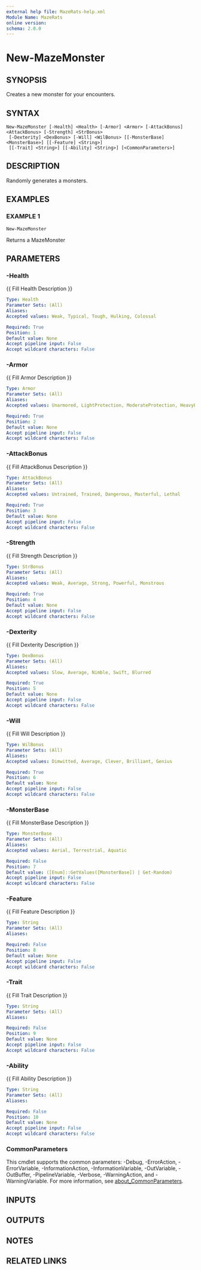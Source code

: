 ```yaml
---
external help file: MazeRats-help.xml
Module Name: MazeRats
online version:
schema: 2.0.0
---
```


# New-MazeMonster

## SYNOPSIS
Creates a new monster for your encounters.

## SYNTAX

```
New-MazeMonster [-Health] <Health> [-Armor] <Armor> [-AttackBonus] <AttackBonus> [-Strength] <StrBonus>
 [-Dexterity] <DexBonus> [-Will] <WilBonus> [[-MonsterBase] <MonsterBase>] [[-Feature] <String>]
 [[-Trait] <String>] [[-Ability] <String>] [<CommonParameters>]
```

## DESCRIPTION
Randomly generates a monsters.

## EXAMPLES

### EXAMPLE 1
```
New-MazeMonster
```

Returns a MazeMonster

## PARAMETERS

### -Health
{{ Fill Health Description }}

```yaml
Type: Health
Parameter Sets: (All)
Aliases:
Accepted values: Weak, Typical, Tough, Hulking, Colossal

Required: True
Position: 1
Default value: None
Accept pipeline input: False
Accept wildcard characters: False
```

### -Armor
{{ Fill Armor Description }}

```yaml
Type: Armor
Parameter Sets: (All)
Aliases:
Accepted values: Unarmored, LightProtection, ModerateProtection, HeavyProtection, NighImpervious

Required: True
Position: 2
Default value: None
Accept pipeline input: False
Accept wildcard characters: False
```

### -AttackBonus
{{ Fill AttackBonus Description }}

```yaml
Type: AttackBonus
Parameter Sets: (All)
Aliases:
Accepted values: Untrained, Trained, Dangerous, Masterful, Lethal

Required: True
Position: 3
Default value: None
Accept pipeline input: False
Accept wildcard characters: False
```

### -Strength
{{ Fill Strength Description }}

```yaml
Type: StrBonus
Parameter Sets: (All)
Aliases:
Accepted values: Weak, Average, Strong, Powerful, Monstrous

Required: True
Position: 4
Default value: None
Accept pipeline input: False
Accept wildcard characters: False
```

### -Dexterity
{{ Fill Dexterity Description }}

```yaml
Type: DexBonus
Parameter Sets: (All)
Aliases:
Accepted values: Slow, Average, Nimble, Swift, Blurred

Required: True
Position: 5
Default value: None
Accept pipeline input: False
Accept wildcard characters: False
```

### -Will
{{ Fill Will Description }}

```yaml
Type: WilBonus
Parameter Sets: (All)
Aliases:
Accepted values: Dimwitted, Average, Clever, Brilliant, Genius

Required: True
Position: 6
Default value: None
Accept pipeline input: False
Accept wildcard characters: False
```

### -MonsterBase
{{ Fill MonsterBase Description }}

```yaml
Type: MonsterBase
Parameter Sets: (All)
Aliases:
Accepted values: Aerial, Terrestrial, Aquatic

Required: False
Position: 7
Default value: ([Enum]::GetValues([MonsterBase]) | Get-Random)
Accept pipeline input: False
Accept wildcard characters: False
```

### -Feature
{{ Fill Feature Description }}

```yaml
Type: String
Parameter Sets: (All)
Aliases:

Required: False
Position: 8
Default value: None
Accept pipeline input: False
Accept wildcard characters: False
```

### -Trait
{{ Fill Trait Description }}

```yaml
Type: String
Parameter Sets: (All)
Aliases:

Required: False
Position: 9
Default value: None
Accept pipeline input: False
Accept wildcard characters: False
```

### -Ability
{{ Fill Ability Description }}

```yaml
Type: String
Parameter Sets: (All)
Aliases:

Required: False
Position: 10
Default value: None
Accept pipeline input: False
Accept wildcard characters: False
```

### CommonParameters
This cmdlet supports the common parameters: -Debug, -ErrorAction, -ErrorVariable, -InformationAction, -InformationVariable, -OutVariable, -OutBuffer, -PipelineVariable, -Verbose, -WarningAction, and -WarningVariable. For more information, see [about_CommonParameters](http://go.microsoft.com/fwlink/?LinkID=113216).

## INPUTS

## OUTPUTS

## NOTES

## RELATED LINKS
